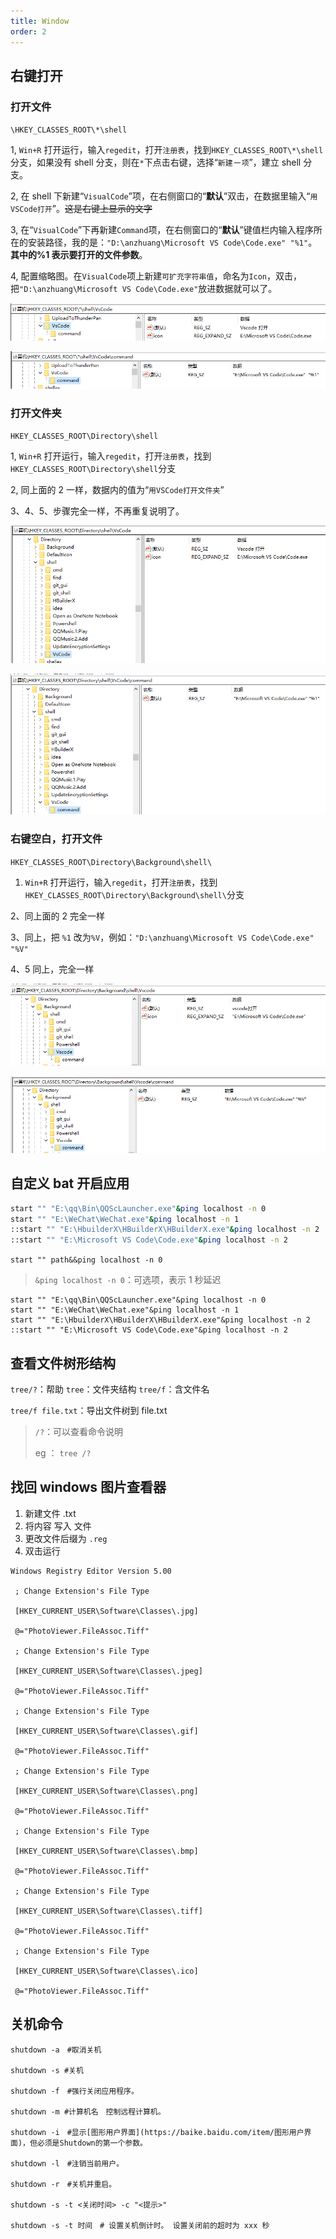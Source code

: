 ```yaml
---
title: Window
order: 2
---
```


## 右键打开

### 打开文件

`\HKEY_CLASSES_ROOT\*\shell`

1, `Win+R` 打开运行，输入`regedit`，打开`注册表`，找到`HKEY_CLASSES_ROOT\*\shell`分支，如果没有 shell 分支，则在`*`下点击右键，选择“`新建`－`项`”，建立 shell 分支。

2, 在 shell 下新建“`VisualCode`”项，在右侧窗口的“**默认**”双击，在数据里输入“`用VSCode打开`”。~~这是右键上显示的文字~~

3, 在“`VisualCode`”下再新建`Command`项，在右侧窗口的“**默认**”键值栏内输入程序所在的安装路径，我的是：`"D:\anzhuang\Microsoft VS Code\Code.exe" "%1"`。**其中的%1 表示要打开的文件参数**。

4, 配置缩略图。在`VisualCode`项上新建`可扩充字符串值`，命名为`Icon`，双击，把`"D:\anzhuang\Microsoft VS Code\Code.exe"`放进数据就可以了。

![image-20210824184345909](window.assets/image-20210824184345909.png)

![image-20210824184331906](./window.assets/image-20210824184331906.png)

### 打开文件夹

`HKEY_CLASSES_ROOT\Directory\shell`

1, `Win+R` 打开运行，输入`regedit`，打开`注册表`，找到`HKEY_CLASSES_ROOT\Directory\shell`分支

2, 同上面的 2 一样，数据内的值为“`用VSCode打开文件夹`”

3、4、5、步骤完全一样，不再重复说明了。

![image-20210824184633371](window.assets/image-20210824184633371.png)

![image-20210824184643370](window.assets/image-20210824184643370.png)

### 右键空白，打开文件

`HKEY_CLASSES_ROOT\Directory\Background\shell\`

1. `Win+R` 打开运行，输入`regedit`，打开`注册表`，找到`HKEY_CLASSES_ROOT\Directory\Background\shell\`分支

2、同上面的 2 完全一样

3、同上，把 `%1` 改为`%V`，例如：`"D:\anzhuang\Microsoft VS Code\Code.exe" "%V"`

4、5 同上，完全一样

![image-20210824184750514](window.assets/image-20210824184750514.png)

![image-20210824184802965](window.assets/image-20210824184802965.png)

## 自定义 bat 开启应用

```bash
start "" "E:\qq\Bin\QQScLauncher.exe"&ping localhost -n 0
start "" "E:\WeChat\WeChat.exe"&ping localhost -n 1
::start "" "E:\HbuilderX\HBuilderX\HBuilderX.exe"&ping localhost -n 2
::start "" "E:\Microsoft VS Code\Code.exe"&ping localhost -n 2
```

`start "" path&&ping localhost -n 0`

> `&ping localhost -n 0`：可选项，表示 1 秒延迟

```shell
start "" "E:\qq\Bin\QQScLauncher.exe"&ping localhost -n 0
start "" "E:\WeChat\WeChat.exe"&ping localhost -n 1
start "" "E:\HbuilderX\HBuilderX\HBuilderX.exe"&ping localhost -n 2
::start "" "E:\Microsoft VS Code\Code.exe"&ping localhost -n 2
```

## 查看文件树形结构

`tree/?`：帮助 `tree`：文件夹结构 `tree/f`：含文件名

`tree/f file.txt`：导出文件树到 file.txt

> `/?`：可以查看命令说明
>
> eg ： `tree /?`

## 找回 windows 图片查看器

1. 新建文件 .txt
2. 将内容 写入 文件
3. 更改文件后缀为 `.reg`
4. 双击运行

```shell
Windows Registry Editor Version 5.00

 ; Change Extension's File Type

 [HKEY_CURRENT_USER\Software\Classes\.jpg]

 @="PhotoViewer.FileAssoc.Tiff"

 ; Change Extension's File Type

 [HKEY_CURRENT_USER\Software\Classes\.jpeg]

 @="PhotoViewer.FileAssoc.Tiff"

 ; Change Extension's File Type

 [HKEY_CURRENT_USER\Software\Classes\.gif]

 @="PhotoViewer.FileAssoc.Tiff"

 ; Change Extension's File Type

 [HKEY_CURRENT_USER\Software\Classes\.png]

 @="PhotoViewer.FileAssoc.Tiff"

 ; Change Extension's File Type

 [HKEY_CURRENT_USER\Software\Classes\.bmp]

 @="PhotoViewer.FileAssoc.Tiff"

 ; Change Extension's File Type

 [HKEY_CURRENT_USER\Software\Classes\.tiff]

 @="PhotoViewer.FileAssoc.Tiff"

 ; Change Extension's File Type

 [HKEY_CURRENT_USER\Software\Classes\.ico]

 @="PhotoViewer.FileAssoc.Tiff"

```

## 关机命令

```shell
shutdown -a　#取消关机

shutdown -s #关机

shutdown -f　#强行关闭应用程序。

shutdown -m #计算机名　控制远程计算机。

shutdown -i　#显示[图形用户界面](https://baike.baidu.com/item/图形用户界面)，但必须是Shutdown的第一个参数。

shutdown -l　#注销当前用户。

shutdown -r　#关机并重启。

shutdown -s -t <关闭时间> -c "<提示>"

shutdown -s -t 时间　# 设置关机倒计时。 设置关闭前的超时为 xxx 秒
```
